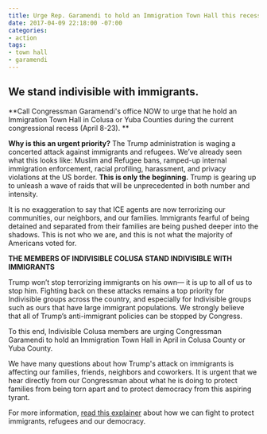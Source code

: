 ```yaml
---
title: Urge Rep. Garamendi to hold an Immigration Town Hall this recess
date: 2017-04-09 22:18:00 -07:00
categories:
- action
tags:
- town hall
- garamendi
---
```


## We stand indivisible with immigrants.

**Call Congressman Garamendi's office NOW to urge that he hold an Immigration Town Hall in Colusa or Yuba Counties during the current congressional recess (April 8-23). **

**Why is this an urgent priority?** The Trump administration is waging a concerted attack against immigrants and refugees. We’ve already seen what this looks like: Muslim and Refugee bans, ramped-up internal immigration enforcement, racial profiling, harassment, and privacy violations at the US border. **This is only the beginning.** Trump is gearing up to unleash a wave of raids that will be unprecedented in both number and intensity.

It is no exaggeration to say that ICE agents are now terrorizing our communities, our neighbors, and our families. Immigrants fearful of being detained and separated from their families are being pushed deeper into the shadows. This is not who we are, and this is not what the majority of Americans voted for.

**THE MEMBERS OF INDIVISIBLE COLUSA STAND INDIVISIBLE WITH IMMIGRANTS**

Trump won’t stop terrorizing immigrants on his own— it is up to all of us to stop him. Fighting back on these attacks remains a top priority for Indivisible groups across the country, and especially for Indivisible groups such as ours that have large immigrant populations. We strongly believe that all of Trump’s anti-immigrant policies can be stopped by Congress. 

To this end, Indivisible Colusa members are urging Congressman Garamendi to hold an Immigration Town Hall in April in Colusa County or Yuba County. 

We have many questions about how Trump's attack on immigrants is affecting our families, friends, neighbors and coworkers. It is urgent that we hear directly from our Congressman about what he is doing to protect families from being torn apart and to protect democracy from this aspiring tyrant. 

For more information, [read this explainer](https://www.indivisibleguide.com/resource/response-to-immigration-raids-and-other-attacks-against-immigrants-and-refugees/) about how we can fight to protect immigrants, refugees and our democracy.